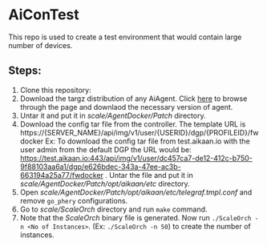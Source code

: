 # AiConTest
This repo is used to create a test environment that would contain large number of devices.

## Steps:
1. Clone this repository:
2. Download the targz distribution of any AiAgent. Click [here](https://packages.aikaan.io/targz/aiagent/alchemy/) to browse through the page and downlaod the necessary version of agent.
3. Untar it and put it in *scale/AgentDocker/Patch* directory.
4. Download the config tar file from the controller. The template URL is https://{SERVER_NAME}/api/img/v1/user/{USERID}/dgp/{PROFILEID}/fwdocker
Ex: To download the config tar file from test.aikaan.io with the user admin from the default DGP the URL would be: https://test.aikaan.io:443/api/img/v1/user/dc457ca7-de12-412c-b750-9f88103aa6a1/dgp/e626bdec-343a-47ee-ac3b-663194a25a77/fwdocker . 
Untar the file and put it in *scale/AgentDocker/Patch/opt/aikaan/etc* directory.
5. Open *scale/AgentDocker/Patch/opt/aikaan/etc/telegraf.tmpl.conf* and remove ```go_phery```  configurations.
6. Go to *scale/ScaleOrch* directory and run ```make``` command.
7. Note that the *ScaleOrch* binary file is generated. Now run ```./ScaleOrch -n <No of Instances>```. (Ex: ```./ScaleOrch -n 50```) to create the number of instances.
